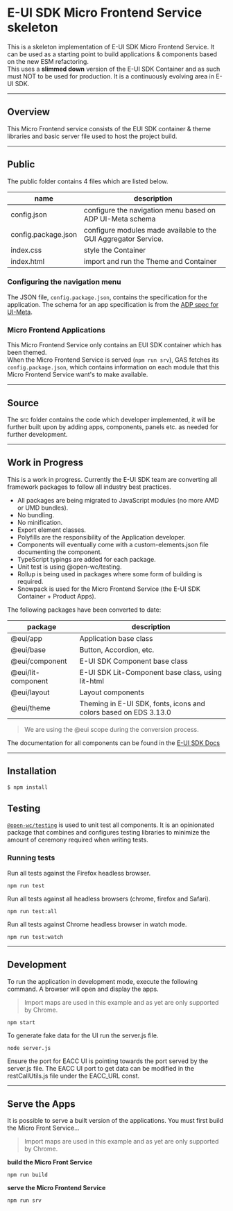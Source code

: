 # E-UI SDK Micro Frontend Service skeleton

This is a skeleton implementation of E-UI SDK Micro Frontend Service. It can be used as a starting point to build applications & components based on the new ESM refactoring.  
This uses a **slimmed down** version of the E-UI SDK Container and as such must NOT to be used for production. It is a continuously evolving area in E-UI SDK.  

---

## Overview

This Micro Frontend service consists of the EUI SDK container & theme libraries and basic server file used to host the project build.

---

## Public

The public folder contains 4 files which are listed below.

| name                | description                                                     |
|---------------------|-----------------------------------------------------------------|
| config.json         | configure the navigation menu based on ADP UI-Meta schema       |
| config.package.json | configure modules made available to the GUI Aggregator Service. |
| index.css           | style the Container                                             |
| index.html          | import and run the Theme and Container                          |

### Configuring the navigation menu

The JSON file, `config.package.json`, contains the specification for the application. The schema for an app specification is from the [ADP spec for UI-Meta](https://euisdk.seli.wh.rnd.internal.ericsson.com/applications/gas-spec).

### Micro Frontend Applications

This Micro Frontend Service only contains an EUI SDK container which has been themed.  
When the Micro Frontend Service is served (`npm run srv`), GAS fetches its `config.package.json`, which contains information on each module that this Micro Frontend Service want's to make available.  

---

## Source

The src folder contains the code which developer implemented, it will be further built upon by adding apps, components, panels etc. as needed for further development.

---
## Work in Progress

This is a work in progress. Currently the E-UI SDK team are converting all framework packages to follow all industry best practices.  

* All packages are being migrated to JavaScript modules (no more AMD or UMD bundles).
* No bundling.
* No minification.
* Export element classes.
* Polyfills are the responsibility of the Application developer.
* Components will eventually come with a custom-elements.json file documenting the component.
* TypeScript typings are added for each package.
* Unit test is using @open-wc/testing.
* Rollup is being used in packages where some form of building is required.
* Snowpack is used for the Micro Frontend Service (the E-UI SDK Container + Product Apps).  

The following packages have been converted to date:

| package            | description                                                      |
|--------------------|------------------------------------------------------------------|
| @eui/app           | Application base class                                           |
| @eui/base          | Button, Accordion, etc.                                          |
| @eui/component     | E-UI SDK Component base class                                    |
| @eui/lit-component | E-UI SDK Lit-Component base class, using lit-html                |
| @eui/layout        | Layout components                                                |
| @eui/theme         | Theming in E-UI SDK, fonts, icons and colors based on EDS 3.13.0 |

>We are using the @eui scope during the conversion process.

The documentation for all components can be found in the [E-UI SDK Docs](https://euisdk.seli.wh.rnd.internal.ericsson.com/euisdk/)

---

## Installation

`$ npm install`

## Testing

[`@open-wc/testing`](https://open-wc.org/docs/testing/testing-package/) is used to unit test all components. It is an opinionated package that combines and configures testing libraries to minimize the amount of ceremony required when writing tests.  

### Running tests

Run all tests against the Firefox headless browser.  

``` shell
npm run test
```

Run all tests against all headless browsers (chrome, firefox and Safari).

``` shell
npm run test:all
```

Run all tests against Chrome headless browser in watch mode.

``` shell
npm run test:watch
```

---

## Development

To run the application in development mode, execute the following command. A browser will open and display the apps.  

> Import maps are used in this example and as yet are only supported by Chrome.

```shell
npm start
```

To generate fake data for the UI run the server.js file. 

```shell
node server.js
```

Ensure the port for EACC UI is pointing towards the port served by the server.js file. The EACC UI port to get data can be modified in the restCallUtils.js file under the EACC_URL const.

---

## Serve the Apps

It is possible to serve a built version of the applications. You must first build the Micro Front Service...

> Import maps are used in this example and as yet are only supported by Chrome.

**build the Micro Front Service**

```shell
npm run build
```

**serve the Micro Frontend Service**

```shell
npm run srv
```
